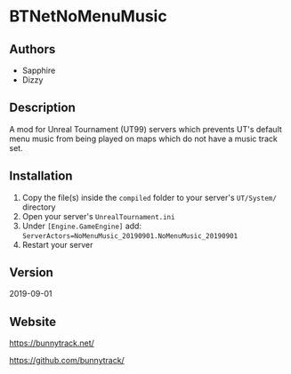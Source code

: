 # BTNetNoMenuMusic

## Authors
* Sapphire
* Dizzy

## Description
A mod for Unreal Tournament (UT99) servers which prevents UT's default menu music from being played on maps which do not have a music track set.

## Installation
1. Copy the file(s) inside the `compiled` folder to your server's `UT/System/` directory
2. Open your server's `UnrealTournament.ini`
3. Under `[Engine.GameEngine]` add: `ServerActors=NoMenuMusic_20190901.NoMenuMusic_20190901`
4. Restart your server

## Version
2019-09-01

## Website
https://bunnytrack.net/

https://github.com/bunnytrack/
